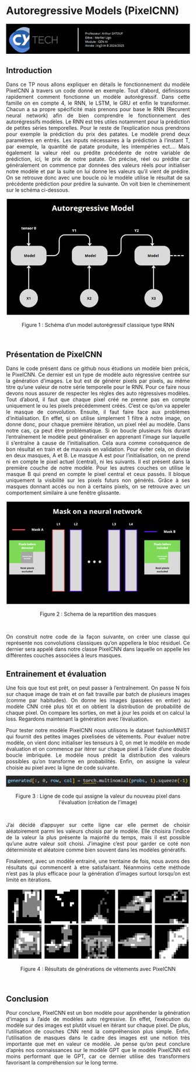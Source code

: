 # Autoregressive Models (PixelCNN)

![Exemple de sortie](./assets/front.png)

## Introduction
<p align="justify">
Dans ce TP nous allons expliquer en détails le fonctionnement du modèle PixelCNN à travers un code donné en exemple. Tout d’abord, définissons rapidement comment fonctionne un modèle autorégressif. Dans cette famille on en compte 4, le RNN, le LSTM, le GRU et enfin le transformer. Chacun a sa propre spécificité mais prenons pour base le RNN (Recurent neural network) afin de bien comprendre le fonctionnement des autorégressifs modèles. Le RNN est très utiles notamment pour la prédiction de petites séries temporelles. Pour le reste de l’explication nous prendrons pour exemple la prédiction du prix des patates. Le modèle prend deux paramètres en entrés. Les inputs nécessaires à la prédiction à l’instant T, par exemple, la quantité de patate produite, les intempéries ect…. Mais également la valeur réel ou prédite précédente de notre variable de prédiction, ici, le prix de notre patate. On précise, réel ou prédite car généralement on commence par données des valeurs réels pour initialiser notre modèle et par la suite on lui donne les valeurs qu’il vient de prédire. On se retrouve donc avec une boucle où le modèle utilise le résultat de sa précédente prédiction pour prédire la suivante. On voit bien le cheminement sur le schéma ci-dessous.

</p>

<p align="center">
  <img src="./assets/autoregressive.png" />
</p>

<p align="center">
  Figure 1 : Schéma d’un model autorégressif classique type RNN
</p>
<br>

## Présentation de PixelCNN

<p align="justify">
Dans le code présent dans ce github nous étudions un modèle bien précis, le PixelCNN. Ce dernier est un type de modèle auto régressive centrée sur la génération d’images. Le but est de générer pixels par pixels, au même titre qu’une valeur de notre série temporelle pour le RNN. Pour ce faire nous devons nous assurer de respecter les règles des auto régressives modèles. Tout d’abord, il faut que chaque pixel créé ne prenne pas en compte uniquement le ou les pixels précédemment créés. C’est ce qu’on va appeler le masque de convolution. Ensuite, il faut faire face aux problèmes d’initialisation. En effet, si on utilise simplement 1 filtre à notre image, on donne donc, pour chaque première itération, un pixel réel au modèle. Dans notre cas, ça peut être problématique. Si on boucle plusieurs fois durant l’entraînement le modèle peut généraliser en apprenant l’image sur laquelle il s’entraîne à cause de l’initialisation. Cela aura comme conséquence de bon résultat en train et de mauvais en validation. Pour éviter cela, on divise en deux masques, A et B. Le masque A est pour l’initialisation, on ne prend ni en compte le pixel actuel (central), ni les suivants. Il est présent dans la première couche de notre modèle. Pour les autres couches on utilise le masque B qui prend en compte le pixel central et ceux passés. Il bloque uniquement la visibilité sur les pixels futurs non générés. Grâce à ses masques donnant accès ou non à certains pixels, on se retrouve avec un comportement similaire à une fenêtre glissante.
</p>


<p align="center">
  <img src="./assets/masques.png" />
</p>
<p align="center">
Figure 2 : Schema de la repartition des masques
</p>
<br>


<p align="justify">
On construit notre code de la façon suivante, on créer une classe qui représente nos convolutions classiques qu’on appellera le bloc résiduel. Ce dernier sera appelé dans notre classe PixelCNN dans laquelle on appelle les différentes couches associées à leurs masques. 
</p>

## Entrainement et évaluation

<p align="justify">
Une fois que tout est prêt, on peut passer à l’entraînement. On passe N fois sur chaque image de train et on fait travaille par batch de plusieurs images (comme par habitudes). On donne les images (passées en entier) au modèle CNN créé plus tôt et on obtient la distribution de probabilité de chaque pixel. On compare les sorties, on met à jour les poids et on calcul la loss. Regardons maintenant la génération avec l’évaluation.
</p>
<p align="justify">
Pour tester notre modèle PixelCNN nous utilisons le dataset fashionMNIST qui fournit des petites images pixelisées de vêtements. Pour évaluer notre modèle, on vient donc initialiser les tenseurs à 0, on met le modèle en mode évaluation et on commence par itérer sur chaque pixel à l’aide d’une double boucle imbriquée. Le modèle nous prédit la distribution des valeurs possibles qu’on transforme en probabilités. Enfin, on assigne la valeur choisie au pixel avec la ligne de code suivante.
</p>


<p align="center">
  <img src="./assets/code.png" />
</p>
<p align="center">
Figure 3 : Ligne de code qui assigne la valeur du nouveau pixel dans l'évaluation (création de l'image)
</p>
<br>

<p align="justify">
J’ai décidé d’appuyer sur cette ligne car elle permet de choisir aléatoirement parmi les valeurs choisis par le modèle. Elle choisira l’indice de la valeur la plus présente la majorité du temps, mais il est possible qu’une autre valeur soit choisi. J’imagine c’est pour garder ce coté non déterministe et aléatoire comme bien souvent dans les modèles génératifs.
</p>
<p align="justify">
Finalement, avec un modèle entrainé, une trentaine de fois, nous avons des résultats qui commencent à etre satisfaisant. Néanmoins cette méthode n’est pas la plus efficace pour la génération d’images surtout lorsqu’on est limité en itérations.
</p>
<p align="center">
  <img src="./assets/resultats.png" />
</p>


<p align="center">
Figure 4 : Résultats de générations de vêtements avec PixelCNN
</p>
<br>

## Conclusion

<p align="justify">
Pour conclure, PixelCNN est un bon modèle pour appréhender la génération d'images à l’aide de modèles auto régressive. En effet, l’exécution du modèle sur des images est plutôt visuel en itérant sur chaque pixel. De plus, l’utilisation de couches CNN rend la compréhension plus simple. Enfin, l’utilisation de masques dans le cadre des images est une notion très importante que met en valeur ce modèle. Je pense qu’on peut conclure d’après nos connaissances sur le modèle GPT que le modèle PixelCNN est moins performant que le GPT, car ce dernier utilise des transformers favorisant la compréhension sur le long terme.
</p>









